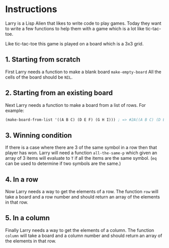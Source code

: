 # Instructions

Larry is a Lisp Alien that likes to write code to play games. 
Today they want to write a few functions to help them with a game which is a lot like tic-tac-toe.

Like tic-tac-toe this game is played on a board which is a 3x3 grid.

## 1. Starting from scratch

First Larry needs a function to make a blank board `make-empty-board`
All the cells of the board should be `NIL`.

## 2. Starting from an existing board

Next Larry needs a function to make a board from a list of rows. 
For example:

```lisp
(make-board-from-list '((A B C) (D E F) (G H I))) ; => #2A((A B C) (D E F) (G H I))
```

## 3. Winning condition

If there is a case where there are 3 of the same symbol in a row then that player has won.
Larry will need a function `all-the-same-p` which given an array of 3 items will evaluate to `T` if all the items are the same symbol.
(`eq` can be used to determine if two symbols are the same.)

## 4. In a row

Now Larry needs a way to get the elements of a row.
The function `row` will take a board and a row number and should return an array of the elements in that row.

## 5. In a column

Finally Larry needs a way to get the elements of a column.
The function `column` will take a board and a column number and should return an array of the elements in that row.
